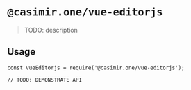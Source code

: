 # `@casimir.one/vue-editorjs`

> TODO: description

## Usage

```
const vueEditorjs = require('@casimir.one/vue-editorjs');

// TODO: DEMONSTRATE API
```
